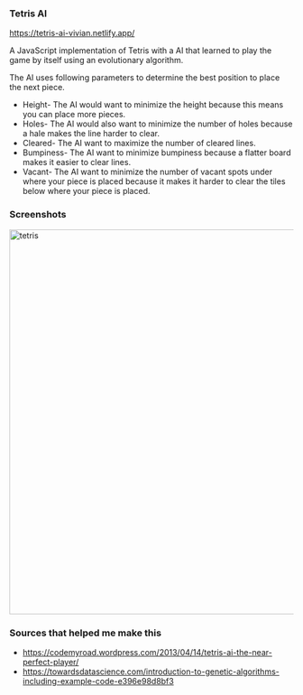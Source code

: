 
### Tetris AI
https://tetris-ai-vivian.netlify.app/

A JavaScript implementation of Tetris with a AI that learned to play the game by itself using an evolutionary algorithm.

The AI uses following parameters to determine the best position to place the next piece. 
 * Height- The AI would want to minimize the height because this means you can place more pieces.
 * Holes- The AI would also want to minimize the number of holes because a hale makes the line harder to clear.
 * Cleared- The AI want to maximize the number of cleared lines.
 * Bumpiness- The AI want to minimize bumpiness because a flatter board makes it easier to clear lines.
 * Vacant- The AI want to minimize the number of vacant spots under where your piece is placed
because it makes it harder to clear the tiles below where your piece is placed.

### Screenshots
<img width="682" alt="tetris" src="https://user-images.githubusercontent.com/33815743/112341806-1c247100-8c98-11eb-8fa6-074e0f4f107e.png">


### Sources that helped me make this
* https://codemyroad.wordpress.com/2013/04/14/tetris-ai-the-near-perfect-player/
* https://towardsdatascience.com/introduction-to-genetic-algorithms-including-example-code-e396e98d8bf3
